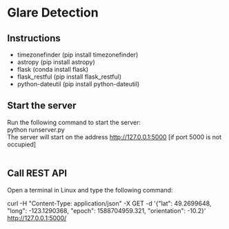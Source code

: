 # Glare Detection

## Instructions
- timezonefinder (pip install timezonefinder)
- astropy (pip install astropy)
- flask (conda install flask)
- flask_restful (pip install flask_restful)
- python-dateutil (pip install python-dateutil)

## Start the server
Run the following command to start the server:<br>
python runserver.py <br>
The server will start on the address http://127.0.0.1:5000 [if port 5000 is not occupied]<br><br>

## Call REST API
Open a terminal in Linux and type the following command:<br>

curl -H "Content-Type: application/json" -X GET -d '{"lat": 49.2699648, "long": -123.1290368, "epoch": 1588704959.321, "orientation": -10.2}' http://127.0.0.1:5000/
